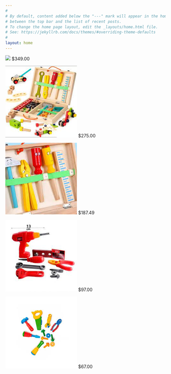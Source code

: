 ```yaml
---
#
# By default, content added below the "---" mark will appear in the home page
# between the top bar and the list of recent posts.
# To change the home page layout, edit the _layouts/home.html file.
# See: https://jekyllrb.com/docs/themes/#overriding-theme-defaults
#
layout: home
---
```

![](assets/ferramentasinfantil.png) $349.00

![](assets/ferramentainfantil2.png) $275.00

![](assets/ferramentainfantil3.png) $187.49

![](assets/infantil.png) $97.00

![](assets/ferramentas.png) $67.00

